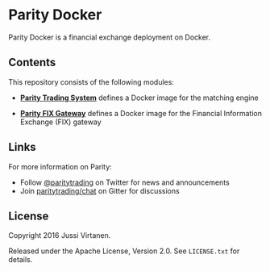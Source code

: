 Parity Docker
=============

Parity Docker is a financial exchange deployment on Docker.


Contents
--------

This repository consists of the following modules:

- [**Parity Trading System**](parity-system) defines a Docker image for the
  matching engine

- [**Parity FIX Gateway**](parity-fix) defines a Docker image for the
  Financial Information Exchange (FIX) gateway


Links
-----

For more information on Parity:

- Follow [@paritytrading](https://twitter.com/paritytrading) on Twitter for
  news and announcements
- Join [paritytrading/chat](https://gitter.im/paritytrading/chat) on Gitter
  for discussions


License
-------

Copyright 2016 Jussi Virtanen.

Released under the Apache License, Version 2.0. See `LICENSE.txt` for details.
